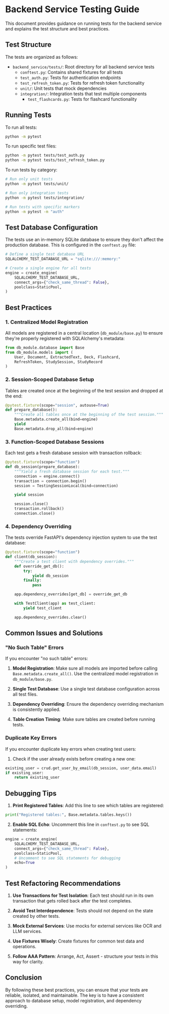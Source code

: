 # Backend Service Testing Guide

This document provides guidance on running tests for the backend service and explains the test structure and best practices.

## Test Structure

The tests are organized as follows:

- `backend_service/tests/`: Root directory for all backend service tests
  - `conftest.py`: Contains shared fixtures for all tests
  - `test_auth.py`: Tests for authentication endpoints
  - `test_refresh_token.py`: Tests for refresh token functionality
  - `unit/`: Unit tests that mock dependencies
  - `integration/`: Integration tests that test multiple components
    - `test_flashcards.py`: Tests for flashcard functionality

## Running Tests

To run all tests:

```bash
python -m pytest
```

To run specific test files:

```bash
python -m pytest tests/test_auth.py
python -m pytest tests/test_refresh_token.py
```

To run tests by category:

```bash
# Run only unit tests
python -m pytest tests/unit/

# Run only integration tests
python -m pytest tests/integration/

# Run tests with specific markers
python -m pytest -m "auth"
```

## Test Database Configuration

The tests use an in-memory SQLite database to ensure they don't affect the production database. This is configured in the `conftest.py` file:

```python
# Define a single test database URL
SQLALCHEMY_TEST_DATABASE_URL = "sqlite:///:memory:"

# Create a single engine for all tests
engine = create_engine(
    SQLALCHEMY_TEST_DATABASE_URL,
    connect_args={"check_same_thread": False},
    poolclass=StaticPool,
)
```

## Best Practices

### 1. Centralized Model Registration

All models are registered in a central location (`db_module/base.py`) to ensure they're properly registered with SQLAlchemy's metadata:

```python
from db_module.database import Base
from db_module.models import (
    User, Document, ExtractedText, Deck, Flashcard,
    RefreshToken, StudySession, StudyRecord
)
```

### 2. Session-Scoped Database Setup

Tables are created once at the beginning of the test session and dropped at the end:

```python
@pytest.fixture(scope="session", autouse=True)
def prepare_database():
    """Create all tables once at the beginning of the test session."""
    Base.metadata.create_all(bind=engine)
    yield
    Base.metadata.drop_all(bind=engine)
```

### 3. Function-Scoped Database Sessions

Each test gets a fresh database session with transaction rollback:

```python
@pytest.fixture(scope="function")
def db_session(prepare_database):
    """Yield a fresh database session for each test."""
    connection = engine.connect()
    transaction = connection.begin()
    session = TestingSessionLocal(bind=connection)

    yield session

    session.close()
    transaction.rollback()
    connection.close()
```

### 4. Dependency Overriding

The tests override FastAPI's dependency injection system to use the test database:

```python
@pytest.fixture(scope="function")
def client(db_session):
    """Create a test client with dependency overrides."""
    def override_get_db():
        try:
            yield db_session
        finally:
            pass

    app.dependency_overrides[get_db] = override_get_db

    with TestClient(app) as test_client:
        yield test_client

    app.dependency_overrides.clear()
```

## Common Issues and Solutions

### "No Such Table" Errors

If you encounter "no such table" errors:

1. **Model Registration**: Make sure all models are imported before calling `Base.metadata.create_all()`. Use the centralized model registration in `db_module/base.py`.

2. **Single Test Database**: Use a single test database configuration across all test files.

3. **Dependency Overriding**: Ensure the dependency overriding mechanism is consistently applied.

4. **Table Creation Timing**: Make sure tables are created before running tests.

### Duplicate Key Errors

If you encounter duplicate key errors when creating test users:

1. Check if the user already exists before creating a new one:

```python
existing_user = crud.get_user_by_email(db_session, user_data.email)
if existing_user:
    return existing_user
```

## Debugging Tips

1. **Print Registered Tables**: Add this line to see which tables are registered:

```python
print("Registered tables:", Base.metadata.tables.keys())
```

2. **Enable SQL Echo**: Uncomment this line in `conftest.py` to see SQL statements:

```python
engine = create_engine(
    SQLALCHEMY_TEST_DATABASE_URL,
    connect_args={"check_same_thread": False},
    poolclass=StaticPool,
    # Uncomment to see SQL statements for debugging
    echo=True
)
```

## Test Refactoring Recommendations

1. **Use Transactions for Test Isolation**: Each test should run in its own transaction that gets rolled back after the test completes.

2. **Avoid Test Interdependence**: Tests should not depend on the state created by other tests.

3. **Mock External Services**: Use mocks for external services like OCR and LLM services.

4. **Use Fixtures Wisely**: Create fixtures for common test data and operations.

5. **Follow AAA Pattern**: Arrange, Act, Assert - structure your tests in this way for clarity.

## Conclusion

By following these best practices, you can ensure that your tests are reliable, isolated, and maintainable. The key is to have a consistent approach to database setup, model registration, and dependency overriding.
